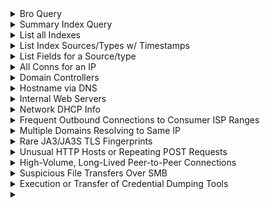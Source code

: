 <details><summary>Bro Query</summary>
  
```plaintext
index=bro sourcetype=corelight_conn earliest= latest=now()
```
</details>

<details><summary>Summary Index Query</summary>
  
```plaintext
index=central_summary source=summary_conn_dest earliest= latest=now()
```
</details>

<details><summary>List all Indexes</summary>
  
```plaintext
| eventcount summarize=false index=* | dedup index | fields index
```
</details>

<details><summary>List Index Sources/Types w/ Timestamps</summary>
  
```plaintext
| metadata type="sourcetypes" index="bro"
| fieldformat firstTime=strftime(firstTime, "%m/%d/%y %H:%M:%S")
| fieldformat lastTime=strftime(lastTime, "%m/%d/%y %H:%M:%S")
```
</details>

<details><summary>List Fields for a Source/type</summary>
  
```plaintext
index="bro" sourcetype="corelight_bacnet"
| fieldsummary
| fields field

index="asset_summary" source="summary_conn_allowed"
| fieldsummary
| fields field
```
</details>

<details><summary>All Conns for an IP</summary>
  
```plaintext
index="bro" sourcetype="corelight_conn" dest_ip=<IP> OR src_ip=<IP> earliest=<first_seen> latest=<last_seen>
| table src_ip, src_port, orig_bytes, dest_ip, dest_port, dest_bytes
```
</details>

<details><summary>Domain Controllers</summary>
  
```plaintext
index=bro sourcetype=corelight_kerberos request_type=AS success=true
| table app, dest_ip 
| dedup app, dest_ip
```
</details>

<details><summary>Hostname via DNS</summary>
  
```plaintext
index=bro sourcetype=corelight_dns answer=<ip>
| table query, answer
| head 15
```
</details>

<details><summary>Internal Web Servers</summary>
  
```plaintext
index=bro sourcetype IN (corelight_http, corelight_ssl) is_dest_internal_ip=true
| dedup dest_port
| table dest_ip, dest_port, sum(bytes_out), url_domain, server_name, ja4s
```
</details>

<details><summary>Network DHCP Info</summary>
  
```plaintext
index=bro sourcetype=corelight_dhcp
| rename client_fqdn as dhcp_server
| rename dest_dns as assigned_dns
| table assigned_addr, dest_mac, lease_time, domain, dhcp_server, assigned_dns
```
</details>

<details><summary>Frequent Outbound Connections to Consumer ISP Ranges</summary>
  
```plaintext
index=bro sourcetype=corelight_conn dest_port IN (80 443 8080)
| lookup asn_by_ip ip as id.resp_h OUTPUT org 
| search org="Comcast" OR org="AT&T" OR org="Charter" OR org="Verizon" 
| stats count by id.orig_h, id.resp_h, org 
```
</details>

<details><summary>Multiple Domains Resolving to Same IP</summary>
  
```plaintext
index=central_summary source=summary_dns_with_answers 
| stats dc(query) as domain_count by answer 
| where domain_count > 10 
```
</details>

<details><summary>Rare JA3/JA3S TLS Fingerprints</summary>
  
```plaintext
index=central_summary source=summary_ssl 
| stats count by ja3, ja3s, dest_ip 
| where count < 5 
```
</details>

<details><summary>Unusual HTTP Hosts or Repeating POST Requests</summary>
  
```plaintext
index=bro sourcetype=corelight_http 
| search method=POST 
| stats count by src_ip, dest_ip, host_header, uri, user_agent 
| where count > 20 
```
</details>

<details><summary>High-Volume, Long-Lived Peer-to-Peer Connections</summary>
  
```plaintext
index=bro sourcetype=corelight_conn 
| search duration > 300 
| stats count by src_ip, dest_ip, duration, service 
| where count > 20 
```
</details>

<details><summary>Suspicious File Transfers Over SMB</summary>
  
```plaintext
index=central_summary source=summary_smb_files filename_with_extension IN ("lsass.dmp" *.dmp "procdump.exe") 
| stats count by src_ip, dest_ip, filename_with_extension, action 
```
</details>

<details><summary>Execution or Transfer of Credential Dumping Tools</summary>
  
```plaintext
index=central_summary source=summary_http_address uri IN (*procdump* *mimikatz* *lsass* *comsvcs*) 
| stats count by src_ip, dest_ip, uri 

Index=bro sourcetype=corelight_http uri IN (*procdump* *mimikatz* *lsass* *comsvcs*) 
| stats count by src_ip, dest_ip, uri, user_agent 
```
</details>

<details><summary></summary>
  
```plaintext

```
</details>
